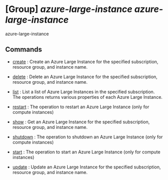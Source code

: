 # [Group] _azure-large-instance azure-large-instance_

azure-large-instance

## Commands

- [create](/Commands/azure-large-instance/azure-large-instance/_create.md)
: Create an Azure Large Instance for the specified subscription,
resource group, and instance name.

- [delete](/Commands/azure-large-instance/azure-large-instance/_delete.md)
: Delete an Azure Large Instance for the specified subscription, resource group,
and instance name.

- [list](/Commands/azure-large-instance/azure-large-instance/_list.md)
: List a list of Azure Large Instances in the specified subscription. The
operations returns various properties of each Azure Large Instance.

- [restart](/Commands/azure-large-instance/azure-large-instance/_restart.md)
: The operation to restart an Azure Large Instance (only for compute instances)

- [show](/Commands/azure-large-instance/azure-large-instance/_show.md)
: Get an Azure Large Instance for the specified subscription, resource group,
and instance name.

- [shutdown](/Commands/azure-large-instance/azure-large-instance/_shutdown.md)
: The operation to shutdown an Azure Large Instance (only for compute instances)

- [start](/Commands/azure-large-instance/azure-large-instance/_start.md)
: The operation to start an Azure Large Instance (only for compute instances)

- [update](/Commands/azure-large-instance/azure-large-instance/_update.md)
: Update an Azure Large Instance for the specified subscription,
resource group, and instance name.
